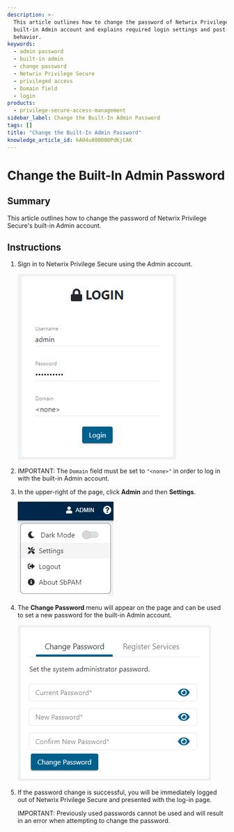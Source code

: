 ```yaml
---
description: >-
  This article outlines how to change the password of Netwrix Privilege Secure's
  built-in Admin account and explains required login settings and post-change
  behavior.
keywords:
  - admin password
  - built-in admin
  - change password
  - Netwrix Privilege Secure
  - privileged access
  - Domain field
  - login
products:
  - privilege-secure-access-management
sidebar_label: Change the Built-In Admin Password
tags: []
title: "Change the Built-In Admin Password"
knowledge_article_id: kA04u000000PdKjCAK
---
```


# Change the Built-In Admin Password

## Summary

This article outlines how to change the password of Netwrix Privilege Secure's built-in Admin account.

## Instructions

1. Sign in to Netwrix Privilege Secure using the Admin account.

   ![A filled-in log-in form for SbPAM's web interface.](./images/ka04u000000HdF3AAK_1.png)

2. IMPORTANT: The `Domain` field must be set to `"<none>"` in order to log in with the built-in Admin account.

3. In the upper-right of the page, click **Admin** and then **Settings**.

   ![The user settings dropdown menu in SbPAM.](./images/ka04u000000HdF3AAK_2.png)

4. The **Change Password** menu will appear on the page and can be used to set a new password for the built-in Admin account.

   ![The Change Password form for SbPAM's built-in Admin account.](./images/ka04u000000HdF3AAK_3.png)

5. If the password change is successful, you will be immediately logged out of Netwrix Privilege Secure and presented with the log-in page.

   IMPORTANT: Previously used passwords cannot be used and will result in an error when attempting to change the password.
